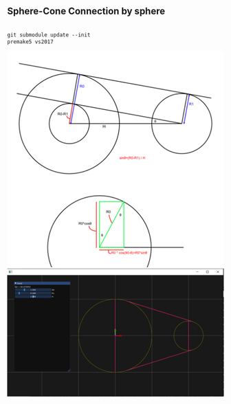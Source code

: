 ## Sphere-Cone Connection by sphere

```

git submodule update --init
premake5 vs2017

```
![image](doc.png)
![image](demo.png)
